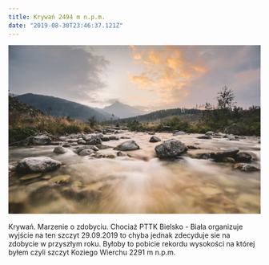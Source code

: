 ```yaml
---
title: Krywań 2494 m n.p.m.
date: "2019-08-30T23:46:37.121Z"
---
```


![1](./Krywan.jpg)

<p class="justify")>Krywań. Marzenie o zdobyciu. Chociaż PTTK Bielsko - Biała organizuje wyjście na ten szczyt 29.09.2019 to chyba jednak zdecyduje sie na zdobycie w przyszłym roku. Byłoby to pobicie rekordu wysokości na której byłem czyli szczyt Koziego Wierchu 2291 m n.p.m.</p>

